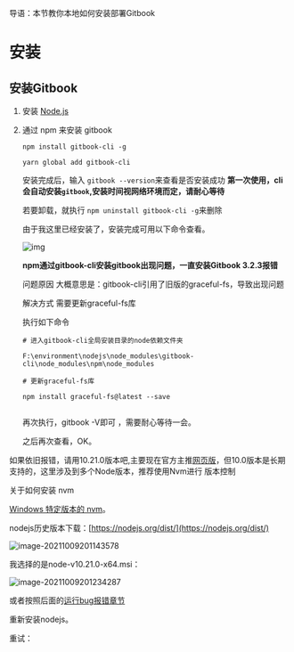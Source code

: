 导语：本节教你本地如何安装部署Gitbook

# 安装

## 安装Gitbook

1. 安装 [Node.js](https://nodejs.org/)
2. 通过 npm 来安装 gitbook

   ```text
   npm install gitbook-cli -g
   ​
   yarn global add gitbook-cli
   ```

   安装完成后，输入 `gitbook --version`来查看是否安装成功 **第一次使用，cli 会自动安装`gitbook`,安装时间视网络环境而定，请耐心等待**

   若要卸载，就执行 `npm uninstall gitbook-cli -g`来删除

   由于我这里已经安装了，安装完成可用以下命令查看。

   ![img](https://luckly007.oss-cn-beijing.aliyuncs.com/img/1750888-20200827093429403-214093467.png)

   **npm通过gitbook-cli安装gitbook出现问题，一直安装Gitbook 3.2.3报错**

   问题原因 大概意思是：gitbook-cli引用了旧版的graceful-fs，导致出现问题

   解决方式 需要更新graceful-fs库

   执行如下命令

   ```text
   # 进入gitbook-cli全局安装目录的node依赖文件夹
   ​
   F:\environment\nodejs\node_modules\gitbook-cli\node_modules\npm\node_modules
   ​
   # 更新graceful-fs库
   ​
   npm install graceful-fs@latest --save
   ​
   ```

   再次执行，gitbook -V即可 ，需要耐心等待一会。

   之后再次查看，OK。

如果依旧报错，请用10.21.0版本吧,主要现在官方主推[网页版](http://www.gitbook.io/)，但10.0版本是长期支持的，这里涉及到多个Node版本，推荐使用Nvm进行 版本控制

关于如何安装 nvm 

[Windows 特定版本的 nvm](https://github.com/coreybutler/nvm-windows#installation--upgrades)。

nodejs历史版本下载：[https://nodejs.org/dist/](https://nodejs.org/dist/)

![image-20211009201143578](https://luckly007.oss-cn-beijing.aliyuncs.com/img/image-20211009201143578.png)

我选择的是node-v10.21.0-x64.msi：

![image-20211009201234287](https://luckly007.oss-cn-beijing.aliyuncs.com/img/image-20211009201234287.png)

或者按照后面的[运行bug报错章节](https://gitbook.luckly.work/yun-hang-bug-bao-cuo)

重新安装nodejs。

重试：

